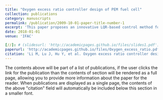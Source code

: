 ```yaml
---
title: "Oxygen excess ratio controller design of PEM fuel cell"
collection: publications
category: manuscripts
permalink: /publication/2009-10-01-paper-title-number-1
excerpt: 'This paper proposes an innovative LQR-based control method for PEM fuel cells, which addresses the optimization challenge through precise oxygen excess ratio regulation, validated by comprehensive simulations.'
date: 2018-01-01
venue: 'IFAC'

[//]: # (slidesurl: 'http://academicpages.github.io/files/slides1.pdf')
paperurl: 'http://academicpages.github.io/files/Oxygen_excess_ratio.pdf'
citation: 'Li M, Lu J, Hu Y, et al. Oxygen excess ratio controller design of PEM fuel cell[J]. IFAC-PapersOnLine, 2018, 51(31): 493-498.'
---
```


The contents above will be part of a list of publications, if the user clicks the link for the publication than the contents of section will be rendered as a full page, allowing you to provide more information about the paper for the reader. When publications are displayed as a single page, the contents of the above "citation" field will automatically be included below this section in a smaller font.